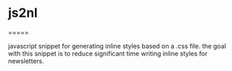 # js2nl

=====

javascript snippet for generating inline styles based on a .css file.
the goal with this snippet is to reduce significant time writing inline styles for newsletters.
